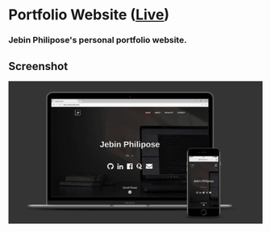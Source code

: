 # Portfolio Website ([Live](http://35.200.161.184.xip.io/))

### Jebin Philipose's personal portfolio website.

## Screenshot

![screenshot](portfolio.jpg)